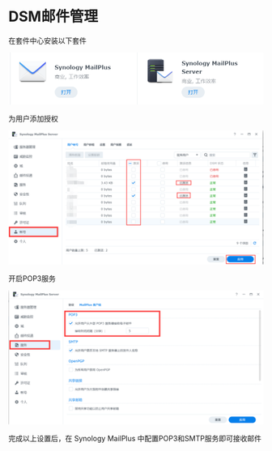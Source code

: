 # DSM邮件管理

在套件中心安装以下套件

![image-20220825160150529](assets/image-20220825160150529.png)

为用户添加授权

![image-20220825160418524](assets/image-20220825160418524.png)

开启POP3服务

![image-20220825160241050](assets/image-20220825160241050.png)

完成以上设置后，在 Synology MailPlus 中配置POP3和SMTP服务即可接收邮件
